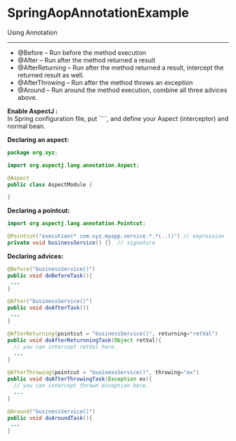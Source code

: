 # SpringAopAnnotationExample
Using Annotation

<hr>
<ul>
<li>@Before – Run before the method execution</li>
<li>@After – Run after the method returned a result</li>
<li>@AfterReturning – Run after the method returned a result, intercept the returned result as well.</li>
<li>@AfterThrowing – Run after the method throws an exception</li>
<li>@Around – Run around the method execution, combine all three advices above.</li>
</ul>
<b>Enable AspectJ :</b><br>
In Spring configuration file, put ``<aop:aspectj-autoproxy />``, and define your Aspect (interceptor) and normal bean.

<b>Declaring an aspect:</b><br>
```java
package org.xyz;

import org.aspectj.lang.annotation.Aspect;

@Aspect
public class AspectModule {

}
```
<b>Declaring a pointcut:</b><br>
```java
import org.aspectj.lang.annotation.Pointcut;

@Pointcut("execution(* com.xyz.myapp.service.*.*(..))") // expression 
private void businessService() {}  // signature
```
<b>Declaring advices:</b><br>
```java
@Before("businessService()")
public void doBeforeTask(){
 ...
}

@After("businessService()")
public void doAfterTask(){
 ...
}

@AfterReturning(pointcut = "businessService()", returning="retVal")
public void doAfterReturnningTask(Object retVal){
  // you can intercept retVal here.
  ...
}

@AfterThrowing(pointcut = "businessService()", throwing="ex")
public void doAfterThrowingTask(Exception ex){
  // you can intercept thrown exception here.
  ...
}

@Around("businessService()")
public void doAroundTask(){
 ...
}
```
